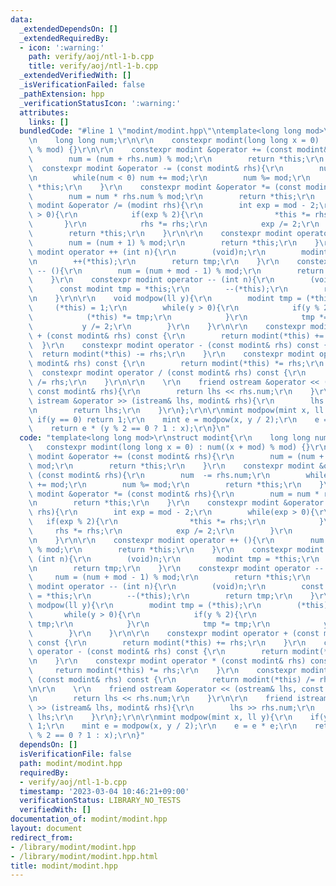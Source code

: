 ```yaml
---
data:
  _extendedDependsOn: []
  _extendedRequiredBy:
  - icon: ':warning:'
    path: verify/aoj/ntl-1-b.cpp
    title: verify/aoj/ntl-1-b.cpp
  _extendedVerifiedWith: []
  _isVerificationFailed: false
  _pathExtension: hpp
  _verificationStatusIcon: ':warning:'
  attributes:
    links: []
  bundledCode: "#line 1 \"modint/modint.hpp\"\ntemplate<long long mod>\r\nstruct modint{\r\
    \n    long long num;\r\n\r\n    constexpr modint(long long x = 0) : num((x + mod)\
    \ % mod) {}\r\n\r\n    constexpr modint &operator += (const modint& rhs){\r\n\
    \        num = (num + rhs.num) % mod;\r\n        return *this;\r\n    }\r\n  \
    \  constexpr modint &operator -= (const modint& rhs){\r\n        num  -= rhs.num;\r\
    \n        while(num < 0) num += mod;\r\n        num %= mod;\r\n        return\
    \ *this;\r\n    }\r\n    constexpr modint &operator *= (const modint& rhs){\r\n\
    \        num = num * rhs.num % mod;\r\n        return *this;\r\n    }\r\n    constexpr\
    \ modint &operator /= (modint rhs){\r\n        int exp = mod - 2;\r\n        while(exp\
    \ > 0){\r\n            if(exp % 2){\r\n                *this *= rhs;\r\n     \
    \       }\r\n            rhs *= rhs;\r\n            exp /= 2;\r\n        }\r\n\
    \        return *this;\r\n    }\r\n\r\n    constexpr modint operator ++ (){\r\n\
    \        num = (num + 1) % mod;\r\n        return *this;\r\n    }\r\n    constexpr\
    \ modint operator ++ (int n){\r\n        (void)n;\r\n        modint tmp = *this;\r\
    \n        ++(*this);\r\n        return tmp;\r\n    }\r\n    constexpr modint operator\
    \ -- (){\r\n        num = (num + mod - 1) % mod;\r\n        return *this;\r\n\
    \    }\r\n    constexpr modint operator -- (int n){\r\n        (void)n;\r\n  \
    \      const modint tmp = *this;\r\n        --(*this);\r\n        return tmp;\r\
    \n    }\r\n\r\n    void modpow(ll y){\r\n        modint tmp = (*this);\r\n   \
    \     (*this) = 1;\r\n        while(y > 0){\r\n            if(y % 2){\r\n    \
    \            (*this) *= tmp;\r\n            }\r\n            tmp *= tmp;\r\n \
    \           y /= 2;\r\n        }\r\n    }\r\n\r\n    constexpr modint operator\
    \ + (const modint& rhs) const {\r\n        return modint(*this) += rhs;\r\n  \
    \  }\r\n    constexpr modint operator - (const modint& rhs) const {\r\n      \
    \  return modint(*this) -= rhs;\r\n    }\r\n    constexpr modint operator * (const\
    \ modint& rhs) const {\r\n        return modint(*this) *= rhs;\r\n    }\r\n  \
    \  constexpr modint operator / (const modint& rhs) const {\r\n        return modint(*this)\
    \ /= rhs;\r\n    }\r\n\r\n    \r\n    friend ostream &operator << (ostream& lhs,\
    \ const modint& rhs){\r\n        return lhs << rhs.num;\r\n    }\r\n\r\n    friend\
    \ istream &operator >> (istream& lhs, modint& rhs){\r\n        lhs >> rhs.num;\r\
    \n        return lhs;\r\n    }\r\n};\r\n\r\nmint modpow(mint x, ll y){\r\n   \
    \ if(y == 0) return 1;\r\n    mint e = modpow(x, y / 2);\r\n    e = e * e;\r\n\
    \    return e * (y % 2 == 0 ? 1 : x);\r\n}\n"
  code: "template<long long mod>\r\nstruct modint{\r\n    long long num;\r\n\r\n \
    \   constexpr modint(long long x = 0) : num((x + mod) % mod) {}\r\n\r\n    constexpr\
    \ modint &operator += (const modint& rhs){\r\n        num = (num + rhs.num) %\
    \ mod;\r\n        return *this;\r\n    }\r\n    constexpr modint &operator -=\
    \ (const modint& rhs){\r\n        num  -= rhs.num;\r\n        while(num < 0) num\
    \ += mod;\r\n        num %= mod;\r\n        return *this;\r\n    }\r\n    constexpr\
    \ modint &operator *= (const modint& rhs){\r\n        num = num * rhs.num % mod;\r\
    \n        return *this;\r\n    }\r\n    constexpr modint &operator /= (modint\
    \ rhs){\r\n        int exp = mod - 2;\r\n        while(exp > 0){\r\n         \
    \   if(exp % 2){\r\n                *this *= rhs;\r\n            }\r\n       \
    \     rhs *= rhs;\r\n            exp /= 2;\r\n        }\r\n        return *this;\r\
    \n    }\r\n\r\n    constexpr modint operator ++ (){\r\n        num = (num + 1)\
    \ % mod;\r\n        return *this;\r\n    }\r\n    constexpr modint operator ++\
    \ (int n){\r\n        (void)n;\r\n        modint tmp = *this;\r\n        ++(*this);\r\
    \n        return tmp;\r\n    }\r\n    constexpr modint operator -- (){\r\n   \
    \     num = (num + mod - 1) % mod;\r\n        return *this;\r\n    }\r\n    constexpr\
    \ modint operator -- (int n){\r\n        (void)n;\r\n        const modint tmp\
    \ = *this;\r\n        --(*this);\r\n        return tmp;\r\n    }\r\n\r\n    void\
    \ modpow(ll y){\r\n        modint tmp = (*this);\r\n        (*this) = 1;\r\n \
    \       while(y > 0){\r\n            if(y % 2){\r\n                (*this) *=\
    \ tmp;\r\n            }\r\n            tmp *= tmp;\r\n            y /= 2;\r\n\
    \        }\r\n    }\r\n\r\n    constexpr modint operator + (const modint& rhs)\
    \ const {\r\n        return modint(*this) += rhs;\r\n    }\r\n    constexpr modint\
    \ operator - (const modint& rhs) const {\r\n        return modint(*this) -= rhs;\r\
    \n    }\r\n    constexpr modint operator * (const modint& rhs) const {\r\n   \
    \     return modint(*this) *= rhs;\r\n    }\r\n    constexpr modint operator /\
    \ (const modint& rhs) const {\r\n        return modint(*this) /= rhs;\r\n    }\r\
    \n\r\n    \r\n    friend ostream &operator << (ostream& lhs, const modint& rhs){\r\
    \n        return lhs << rhs.num;\r\n    }\r\n\r\n    friend istream &operator\
    \ >> (istream& lhs, modint& rhs){\r\n        lhs >> rhs.num;\r\n        return\
    \ lhs;\r\n    }\r\n};\r\n\r\nmint modpow(mint x, ll y){\r\n    if(y == 0) return\
    \ 1;\r\n    mint e = modpow(x, y / 2);\r\n    e = e * e;\r\n    return e * (y\
    \ % 2 == 0 ? 1 : x);\r\n}"
  dependsOn: []
  isVerificationFile: false
  path: modint/modint.hpp
  requiredBy:
  - verify/aoj/ntl-1-b.cpp
  timestamp: '2023-03-04 10:46:21+09:00'
  verificationStatus: LIBRARY_NO_TESTS
  verifiedWith: []
documentation_of: modint/modint.hpp
layout: document
redirect_from:
- /library/modint/modint.hpp
- /library/modint/modint.hpp.html
title: modint/modint.hpp
---
```

